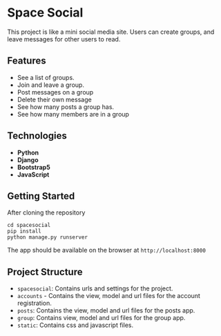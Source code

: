 # Space Social

This project is like a mini social media site. Users can create groups, and leave messages for other users to read.

## Features

- See a list of groups.
- Join and leave a group.
- Post messages on a group
- Delete their own message
- See how many posts a group has.
- See how many members are in a group

## Technologies

- **Python**
- **Django**
- **Bootstrap5**
- **JavaScript**

## Getting Started
After cloning the repository
```
cd spacesocial
pip install
python manage.py runserver
```
The app should be available on the browser at `http://localhost:8000`

## Project Structure
- `spacesocial`:  Contains urls and settings for the project.
- `accounts` - Contains the view, model and url files for the account registration.
- `posts`:  Contains the view, model and url files for the posts app.
- `group`:  Contains view, model and url files for the group app.
- `static`:  Contains css and javascript files.
